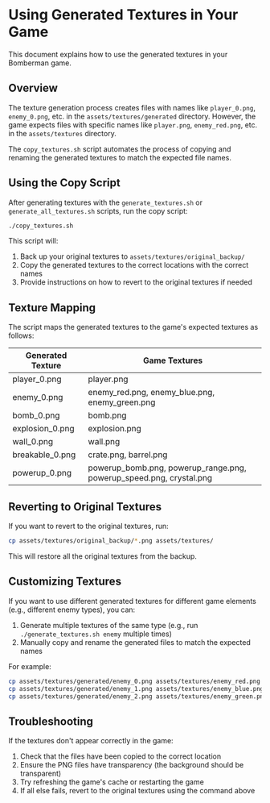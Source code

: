 # Using Generated Textures in Your Game

This document explains how to use the generated textures in your Bomberman game.

## Overview

The texture generation process creates files with names like `player_0.png`, `enemy_0.png`, etc. in the `assets/textures/generated` directory. However, the game expects files with specific names like `player.png`, `enemy_red.png`, etc. in the `assets/textures` directory.

The `copy_textures.sh` script automates the process of copying and renaming the generated textures to match the expected file names.

## Using the Copy Script

After generating textures with the `generate_textures.sh` or `generate_all_textures.sh` scripts, run the copy script:

```bash
./copy_textures.sh
```

This script will:

1. Back up your original textures to `assets/textures/original_backup/`
2. Copy the generated textures to the correct locations with the correct names
3. Provide instructions on how to revert to the original textures if needed

## Texture Mapping

The script maps the generated textures to the game's expected textures as follows:

| Generated Texture | Game Textures |
|-------------------|---------------|
| player_0.png | player.png |
| enemy_0.png | enemy_red.png, enemy_blue.png, enemy_green.png |
| bomb_0.png | bomb.png |
| explosion_0.png | explosion.png |
| wall_0.png | wall.png |
| breakable_0.png | crate.png, barrel.png |
| powerup_0.png | powerup_bomb.png, powerup_range.png, powerup_speed.png, crystal.png |

## Reverting to Original Textures

If you want to revert to the original textures, run:

```bash
cp assets/textures/original_backup/*.png assets/textures/
```

This will restore all the original textures from the backup.

## Customizing Textures

If you want to use different generated textures for different game elements (e.g., different enemy types), you can:

1. Generate multiple textures of the same type (e.g., run `./generate_textures.sh enemy` multiple times)
2. Manually copy and rename the generated files to match the expected names

For example:
```bash
cp assets/textures/generated/enemy_0.png assets/textures/enemy_red.png
cp assets/textures/generated/enemy_1.png assets/textures/enemy_blue.png
cp assets/textures/generated/enemy_2.png assets/textures/enemy_green.png
```

## Troubleshooting

If the textures don't appear correctly in the game:

1. Check that the files have been copied to the correct location
2. Ensure the PNG files have transparency (the background should be transparent)
3. Try refreshing the game's cache or restarting the game
4. If all else fails, revert to the original textures using the command above 